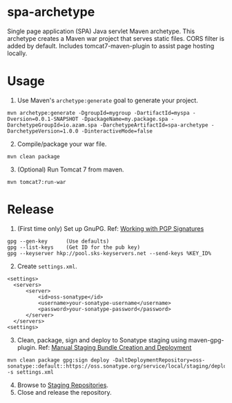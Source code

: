 # spa-archetype
Single page application (SPA) Java servlet Maven archetype. This archetype creates a Maven war project that serves static files. CORS filter is added by default. Includes tomcat7-maven-plugin to assist page hosting locally.

# Usage
1. Use Maven's `archetype:generate` goal to generate your project.

  ```
mvn archetype:generate -DgroupId=mygroup -DartifactId=myspa -Dversion=0.0.1-SNAPSHOT -DpackageName=my.package.spa -DarchetypeGroupId=io.azam.spa -DarchetypeArtifactId=spa-archetype -DarchetypeVersion=1.0.0 -DinteractiveMode=false
```
2. Compile/package your war file.

  ```
mvn clean package
```
3. (Optional) Run Tomcat 7 from maven.

  ```
mvn tomcat7:run-war
```

# Release
1. (First time only) Set up GnuPG. Ref: [Working with PGP Signatures](http://central.sonatype.org/pages/working-with-pgp-signatures.html)

  ```
gpg --gen-key      (Use defaults)
gpg --list-keys    (Get ID for the pub key)
gpg --keyserver hkp://pool.sks-keyservers.net --send-keys %KEY_ID%
```
2. Create `settings.xml`.

  ```
<settings>
	<servers>
		<server>
			<id>oss-sonatype</id>
			<username>your-sonatype-username</username>
			<password>your-sonatype-password</password>
		</server>
	</servers>
<settings>
```
3. Clean, package, sign and deploy to Sonatype staging using maven-gpg-plugin. Ref: [Manual Staging Bundle Creation and Deployment](http://central.sonatype.org/pages/manual-staging-bundle-creation-and-deployment.html)

  ```
mvn clean package gpg:sign deploy -DaltDeploymentRepository=oss-sonatype::default::https://oss.sonatype.org/service/local/staging/deploy/maven2 -s settings.xml
```
4. Browse to [Staging Repositories](https://oss.sonatype.org/#stagingRepositories).
5. Close and release the repository.
